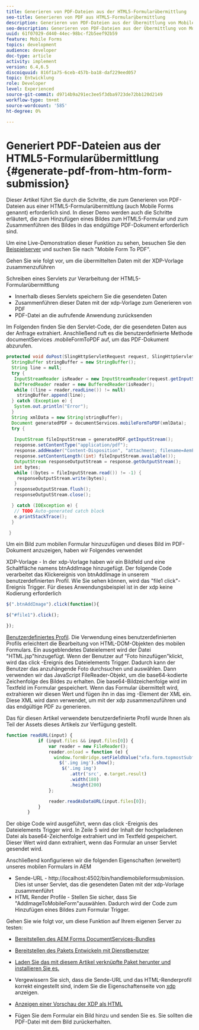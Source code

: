 ```yaml
---
title: Generieren von PDF-Dateien aus der HTML5-Formularübermittlung
seo-title: Generieren von PDF aus HTML5-Formularübermittlung
description: Generieren von PDF-Dateien aus der Übermittlung von Mobile Forms
seo-description: Generieren von PDF-Dateien aus der Übermittlung von Mobile Forms
uuid: 61f07029-d440-44ec-98bc-f2b5eef92b59
feature: Mobile Forms
topics: development
audience: developer
doc-type: article
activity: implement
version: 6.4,6.5
discoiquuid: 816f1a75-6ceb-457b-ba18-daf229eed057
topic: Entwicklung
role: Developer
level: Experienced
source-git-commit: d9714b9a291ec3ee5f3dba9723de72bb120d2149
workflow-type: tm+mt
source-wordcount: '585'
ht-degree: 0%

---
```



# Generiert PDF-Dateien aus der HTML5-Formularübermittlung {#generate-pdf-from-htm-form-submission}

Dieser Artikel führt Sie durch die Schritte, die zum Generieren von PDF-Dateien aus einer HTML5-Formularübermittlung (auch Mobile Forms genannt) erforderlich sind. In dieser Demo werden auch die Schritte erläutert, die zum Hinzufügen eines Bildes zum HTML5-Formular und zum Zusammenführen des Bildes in das endgültige PDF-Dokument erforderlich sind.

Um eine Live-Demonstration dieser Funktion zu sehen, besuchen Sie den [Beispielserver](https://forms.enablementadobe.com/content/samples/samples.html?query=0) und suchen Sie nach &quot;Mobile Form To PDF&quot;.

Gehen Sie wie folgt vor, um die übermittelten Daten mit der XDP-Vorlage zusammenzuführen

Schreiben eines Servlets zur Verarbeitung der HTML5-Formularübermittlung

* Innerhalb dieses Servlets speichern Sie die gesendeten Daten
* Zusammenführen dieser Daten mit der xdp-Vorlage zum Generieren von PDF
* PDF-Datei an die aufrufende Anwendung zurücksenden

Im Folgenden finden Sie den Servlet-Code, der die gesendeten Daten aus der Anfrage extrahiert. Anschließend ruft es die benutzerdefinierte Methode documentServices .mobileFormToPDF auf, um das PDF-Dokument abzurufen.

```java
protected void doPost(SlingHttpServletRequest request, SlingHttpServletResponse response) {
  StringBuffer stringBuffer = new StringBuffer();
  String line = null;
  try {
   InputStreamReader isReader = new InputStreamReader(request.getInputStream(), "UTF-8");
   BufferedReader reader = new BufferedReader(isReader);
   while ((line = reader.readLine()) != null)
    stringBuffer.append(line);
  } catch (Exception e) {
   System.out.println("Error");
  }
  String xmlData = new String(stringBuffer);
  Document generatedPDF = documentServices.mobileFormToPDF(xmlData);
  try {
   
   InputStream fileInputStream = generatedPDF.getInputStream();
   response.setContentType("application/pdf");
   response.addHeader("Content-Disposition", "attachment; filename=AemFormsRocks.pdf");
   response.setContentLength((int) fileInputStream.available());
   OutputStream responseOutputStream = response.getOutputStream();
   int bytes;
   while ((bytes = fileInputStream.read()) != -1) {
    responseOutputStream.write(bytes);
   }
   responseOutputStream.flush();
   responseOutputStream.close();

  } catch (IOException e) {
   // TODO Auto-generated catch block
   e.printStackTrace();
  }

 }
```

Um ein Bild zum mobilen Formular hinzuzufügen und dieses Bild im PDF-Dokument anzuzeigen, haben wir Folgendes verwendet

XDP-Vorlage - In der xdp-Vorlage haben wir ein Bildfeld und eine Schaltfläche namens btnAddImage hinzugefügt. Der folgende Code verarbeitet das Klickereignis von btnAddImage in unserem benutzerdefinierten Profil. Wie Sie sehen können, wird das &quot;file1 click&quot;-Ereignis Trigger. Für dieses Anwendungsbeispiel ist in der xdp keine Kodierung erforderlich

```javascript
$(".btnAddImage").click(function(){

$("#file1").click();

});
```

[Benutzerdefiniertes Profil](https://helpx.adobe.com/livecycle/help/mobile-forms/creating-profile.html#CreatingCustomProfiles). Die Verwendung eines benutzerdefinierten Profils erleichtert die Bearbeitung von HTML-DOM-Objekten des mobilen Formulars. Ein ausgeblendetes Dateielement wird der Datei &quot;HTML.jsp&quot;hinzugefügt. Wenn der Benutzer auf &quot;Foto hinzufügen&quot;klickt, wird das click -Ereignis des Dateielements Trigger. Dadurch kann der Benutzer das anzuhängende Foto durchsuchen und auswählen. Dann verwenden wir das JavaScript FileReader-Objekt, um die base64-kodierte Zeichenfolge des Bildes zu erhalten. Die base64-Bildzeichenfolge wird im Textfeld im Formular gespeichert. Wenn das Formular übermittelt wird, extrahieren wir diesen Wert und fügen ihn in das img -Element der XML ein. Diese XML wird dann verwendet, um mit der xdp zusammenzuführen und das endgültige PDF zu generieren.

Das für diesen Artikel verwendete benutzerdefinierte Profil wurde Ihnen als Teil der Assets dieses Artikels zur Verfügung gestellt.

```javascript
function readURL(input) {
            if (input.files && input.files[0]) {
                var reader = new FileReader();
                reader.onload = function (e) {
                  window.formBridge.setFieldValue("xfa.form.topmostSubform.Page1.base64image",reader.result);
                    $('.img img').show();
                     $('.img img')
                        .attr('src', e.target.result)
                        .width(180)
                        .height(200)
                };

                reader.readAsDataURL(input.files[0]);
            }
        }
```

Der obige Code wird ausgeführt, wenn das click -Ereignis des Dateielements Trigger wird. In Zeile 5 wird der Inhalt der hochgeladenen Datei als base64-Zeichenfolge extrahiert und im Textfeld gespeichert. Dieser Wert wird dann extrahiert, wenn das Formular an unser Servlet gesendet wird.

Anschließend konfigurieren wir die folgenden Eigenschaften (erweitert) unseres mobilen Formulars in AEM

* Sende-URL - http://localhost:4502/bin/handlemobileformsubmission. Dies ist unser Servlet, das die gesendeten Daten mit der xdp-Vorlage zusammenführt
* HTML Render Profile - Stellen Sie sicher, dass Sie &quot;AddImageToMobileForm&quot;auswählen. Dadurch wird der Code zum Hinzufügen eines Bildes zum Formular Trigger.

Gehen Sie wie folgt vor, um diese Funktion auf Ihrem eigenen Server zu testen:

* [Bereitstellen des AEM Forms DocumentServices-Bundles](/help/forms/assets/common-osgi-bundles/AEMFormsDocumentServices.core-1.0-SNAPSHOT.jar)

* [Bereitstellen des Pakets Entwickeln mit Dienstbenutzer](/help/forms/assets/common-osgi-bundles/DevelopingWithServiceUser.jar)

* [Laden Sie das mit diesem Artikel verknüpfte Paket herunter und installieren Sie es.](assets/pdf-from-mobile-form-submission.zip)

* Vergewissern Sie sich, dass die Sende-URL und das HTML-Renderprofil korrekt eingestellt sind, indem Sie die Eigenschaftenseite von [xdp](http://localhost:4502/libs/fd/fm/gui/content/forms/formmetadataeditor.html/content/dam/formsanddocuments/schengen.xdp) anzeigen.

* [Anzeigen einer Vorschau der XDP als HTML](http://localhost:4502/content/dam/formsanddocuments/schengen.xdp/jcr:content)

* Fügen Sie dem Formular ein Bild hinzu und senden Sie es. Sie sollten die PDF-Datei mit dem Bild zurückerhalten.

